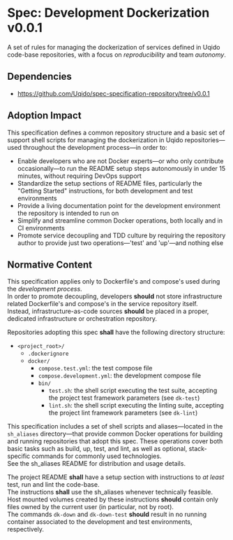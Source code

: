 # Spec: Development Dockerization v0.0.1

A set of rules for managing the dockerization of services defined in Uqido code-base repositories, with a focus on *reproducibility* and team *autonomy*.

## Dependencies

- https://github.com/Uqido/spec-specification-repository/tree/v0.0.1

## Adoption Impact

This specification defines a common repository structure and a basic set of support shell scripts for managing
the dockerization in Uqido repositories—used throughout the development process—in order to:
- Enable developers who are not Docker experts—or who only contribute occasionally—to run the README setup steps autonomously in under 15 minutes, without requiring DevOps support
- Standardize the setup sections of README files, particularly the "Getting Started" instructions, for both development and test environments
- Provide a living documentation point for the development environment the repository is intended to run on
- Simplify and streamline common Docker operations, both locally and in CI environments
- Promote service decoupling and TDD culture by requiring the repository author to provide just two operations—'test' and 'up'—and nothing else

## Normative Content

This specification applies only to Dockerfile's and compose's used during the *development process*.<br>
In order to promote decoupling, developers **should** not store infrastructure related Dockerfile's and compose's in the service repository itself.<br>
Instead, infrastructure-as-code sources **should** be placed in a proper, dedicated infrastructure or orchestration repository.

Repositories adopting this spec **shall** have the following directory structure:

* `<project_root>/`
  * `.dockerignore`
  * `docker/`
    * `compose.test.yml`: the test compose file
    * `compose.development.yml`: the development compose file
    * `bin/`
      * `test.sh`: the shell script executing the test suite, accepting the project test framework parameters (see `dk-test`) 
      * `lint.sh`: the shell script executing the linting suite, accepting the project lint framework parameters (see `dk-lint`) 

This specification includes a set of shell scripts and aliases—located in the `sh_aliases` directory—that provide common Docker operations for building and running repositories that adopt this spec.
These operations cover both basic tasks such as build, up, test, and lint, as well as optional, stack-specific commands for commonly used technologies.<br>
See the sh_aliases README for distribution and usage details.

The project README **shall** have a setup section with instructions to *at least* test, run and lint the code-base.<br>
The instructions **shall** use the sh_aliases whenever technically feasible.<br>
Host mounted volumes created by these instructions **should** contain only files owned by the current user (in particular, not by root).  
The commands `dk-down` and `dk-down-test` **should** result in no running container associated to the development and test environments, respectively.
